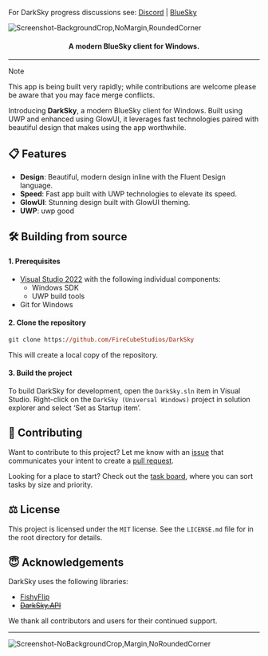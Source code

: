 For DarkSky progress discussions see: [Discord](https://discord.gg/windows-apps-hub-714581497222398064) | [BlueSky](https://bsky.app/profile/firecube.bsky.social)

![Screenshot-BackgroundCrop,NoMargin,RoundedCorner](https://github.com/user-attachments/assets/51a53382-653a-4277-b1fe-7325b6c3eec0)

<h4 align="center">A modern BlueSky client for Windows.</h3>

---

> [!NOTE]
> This app is being built very rapidly; while contributions are welcome please be aware that you may face merge conflicts.

Introducing **DarkSky**, a modern BlueSky client for Windows. Built using UWP and enhanced using GlowUI, it leverages fast technologies paired with beautiful design that makes using the app worthwhile.

## 📋 Features

- **Design**: Beautiful, modern design inline with the Fluent Design language.
- **Speed**: Fast app built with UWP technologies to elevate its speed.
- **GlowUI**: Stunning design built with GlowUI theming.
- **UWP**: uwp good

## 🛠️ Building from source

#### 1. Prerequisites

- [Visual Studio 2022](https://visualstudio.microsoft.com/vs/) with the following individual components:
    - Windows SDK
    - UWP build tools
- Git for Windows

#### 2. Clone the repository

```ps
git clone https://github.com/FireCubeStudios/DarkSky
```

This will create a local copy of the repository.

#### 3. Build the project

To build DarkSky for development, open the `DarkSky.sln` item in Visual Studio. Right-click on the `DarkSky (Universal Windows)` project in solution explorer and select ‘Set as Startup item’.

## 🙋 Contributing

Want to contribute to this project? Let me know with an [issue](https://github.com/FireCubeStudios/DarkSky/issues) that communicates your intent to create a [pull request](https://github.com/FireCubeStudios/DarkSky/pulls).

Looking for a place to start? Check out the [task board](https://github.com/users/FireCubeStudios/projects/2), where you can sort tasks by size and priority.

## ⚖️ License

This project is licensed under the `MIT` license. See the `LICENSE.md` file for in the root directory for details.

## 😇 Acknowledgements

DarkSky uses the following libraries:
- [FishyFlip](https://github.com/drasticactions/FishyFlip)
- ~~[DarkSky.API](https://github.com/FireCubeStudios/DarkSky.API)~~

We thank all contributors and users for their continued support.

---

![Screenshot-NoBackgroundCrop,Margin,NoRoundedCorner](https://github.com/user-attachments/assets/8c0f2651-b15a-49de-841c-6691f328bea1)

